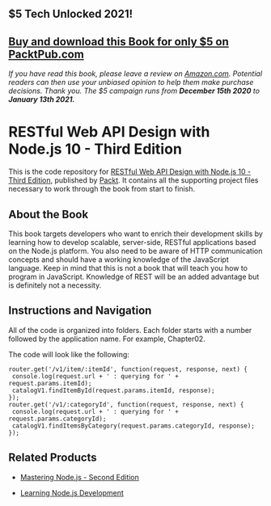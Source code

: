 ## $5 Tech Unlocked 2021!
[Buy and download this Book for only $5 on PacktPub.com](https://www.packtpub.com/product/restful-web-api-design-with-node-js-10-third-edition/9781788623322)
-----
*If you have read this book, please leave a review on [Amazon.com](https://www.amazon.com/gp/product/1788623320).     Potential readers can then use your unbiased opinion to help them make purchase decisions. Thank you. The $5 campaign         runs from __December 15th 2020__ to __January 13th 2021.__*

# RESTful Web API Design with Node.js 10 - Third Edition
This is the code repository for [RESTful Web API Design with Node.js 10 - Third Edition](https://www.packtpub.com/web-development/restful-web-api-design-nodejs-10-third-edition?utm_source=github&utm_medium=repository&utm_campaign=9781788623322), published by [Packt](https://www.packtpub.com/?utm_source=github). It contains all the supporting project files necessary to work through the book from start to finish.
## About the Book
This book targets developers who want to enrich their development skills by learning how
to develop scalable, server-side, RESTful applications based on the Node.js platform. You
also need to be aware of HTTP communication concepts and should have a working
knowledge of the JavaScript language. Keep in mind that this is not a book that will teach
you how to program in JavaScript. Knowledge of REST will be an added advantage but is
definitely not a necessity.
## Instructions and Navigation
All of the code is organized into folders. Each folder starts with a number followed by the application name. For example, Chapter02.



The code will look like the following:
```
router.get('/v1/item/:itemId', function(request, response, next) {
 console.log(request.url + ' : querying for ' + request.params.itemId);
 catalogV1.findItemById(request.params.itemId, response);
});
router.get('/v1/:categoryId', function(request, response, next) {
 console.log(request.url + ' : querying for ' +
request.params.categoryId);
 catalogV1.findItemsByCategory(request.params.categoryId, response);
});
```

## Related Products
* [Mastering Node.js - Second Edition](https://www.packtpub.com/web-development/mastering-nodejs-second-edition?utm_source=github&utm_medium=repository&utm_campaign=9781785888960)

* [Learning Node.js Development](https://www.packtpub.com/web-development/learning-nodejs-development?utm_source=github&utm_medium=repository&utm_campaign=9781788395540)
